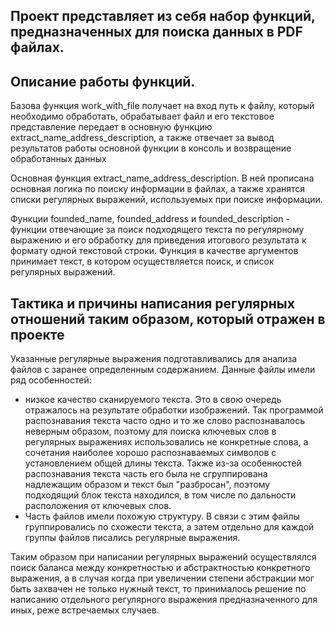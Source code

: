 ## Проект представляет из себя набор функций, предназначенных для поиска данных в PDF файлах.

## Описание работы функций.
Базова функция work_with_file получает на вход путь к файлу, который необходимо обработать, обрабатывает файл и его
текстовое представление передает в основную функцию extract_name_address_description, а также отвечает за вывод 
результатов работы основной функции в консоль и возвращение обработанных данных

Основная функция extract_name_address_description. В ней прописана основная логика по поиску информации в файлах,
а также хранятся списки регулярных выражений, используемых при поиске информации.

Функции founded_name, founded_address и founded_description - функции отвечающие за поиск подходящего текста по
регулярному выражению и его обработку для приведения итогового результата к формату одной текстовой строки. Функция в 
качестве аргументов принимает текст, в котором осуществляется поиск, и список регулярных выражений.

## Тактика и причины написания регулярных отношений таким образом, который отражен в проекте

Указанные регулярные выражения подготавливались для анализа файлов с заранее определенным содержанием.
Данные файлы имели ряд особенностей:
* низкое качество сканируемого текста. Это в свою очередь отражалось на результате обработки изображений. Так программой
распознавания текста часто одно и то же слово распознавалось неверным образом, поэтому для поиска ключевых слов
в регулярных выражениях использовались не конкретные слова, а сочетания наиболее хорошо распознаваемых символов с 
установлением общей длины текста. Также из-за особенностей распознавания текста часть его была не сгруппирована
надлежащим образом и текст был "разбросан", поэтому подходящий блок текста находился, в том числе по дальности
расположения от ключевых слов.
* Часть файлов имели похожую структуру. В связи с этим файлы группировались по схожести текста, а затем отдельно для
каждой группы файлов писались регулярные выражения. 

Таким образом при написании регулярных выражений осуществлялся поиск баланса между конкретностью и абстрактностью 
конкретного выражения, а в случая когда при увеличении степени абстракции мог быть захвачен не только нужный текст,
то принималось решение по написанию отдельного регулярного выражения предназначенного для иных, реже встречаемых случаев.
